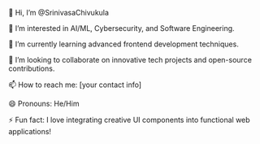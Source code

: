👋 Hi, I’m @SrinivasaChivukula

👀 I’m interested in AI/ML, Cybersecurity, and Software Engineering.

🌱 I’m currently learning advanced frontend development techniques.

💞️ I’m looking to collaborate on innovative tech projects and open-source contributions.

📫 How to reach me: [your contact info]

😄 Pronouns: He/Him

⚡ Fun fact: I love integrating creative UI components into functional web applications!

